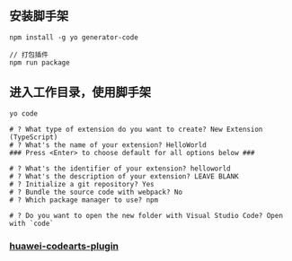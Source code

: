 ## 安装脚手架

```
npm install -g yo generator-code

// 打包插件
npm run package
```

## 进入工作目录，使用脚手架

```
yo code

# ? What type of extension do you want to create? New Extension (TypeScript)
# ? What's the name of your extension? HelloWorld
### Press <Enter> to choose default for all options below ###

# ? What's the identifier of your extension? helloworld
# ? What's the description of your extension? LEAVE BLANK
# ? Initialize a git repository? Yes
# ? Bundle the source code with webpack? No
# ? Which package manager to use? npm

# ? Do you want to open the new folder with Visual Studio Code? Open with `code`
```

### [huawei-codearts-plugin](https://github.com/huaweicloud/generator-cloudide-plugin/tree/master)
